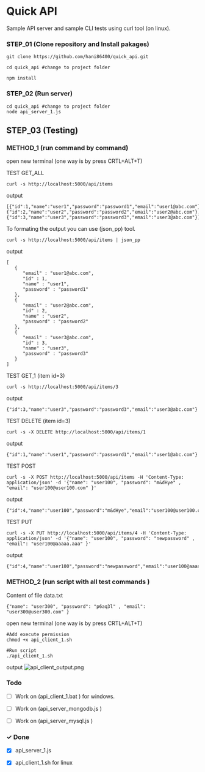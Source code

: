 # Quick API
Sample API server and sample CLI tests using curl tool (on linux).


### STEP_01 (Clone repository and Install pakages)
```
git clone https://github.com/hani86400/quick_api.git

cd quick_api #change to project folder

npm install
```

### STEP_02 (Run server)
```
cd quick_api #change to project folder
node api_server_1.js
```

## STEP_03 (Testing)


### METHOD_1 (run command by command)
open new terminal (one way is by press CRTL+ALT+T)

TEST GET_ALL
```
curl -s http://localhost:5000/api/items
```
output
```
[{"id":1,"name":"user1","password":"password1","email":"user1@abc.com"},{"id":2,"name":"user2","password":"password2","email":"user2@abc.com"},{"id":3,"name":"user3","password":"password3","email":"user3@abc.com"}]
```
To formating the output you can use (json_pp) tool.
```
curl -s http://localhost:5000/api/items | json_pp
```
output
```
[
   {
      "email" : "user1@abc.com",
      "id" : 1,
      "name" : "user1",
      "password" : "password1"
   },
   {
      "email" : "user2@abc.com",
      "id" : 2,
      "name" : "user2",
      "password" : "password2"
   },
   {
      "email" : "user3@abc.com",
      "id" : 3,
      "name" : "user3",
      "password" : "password3"
   }
]

```


TEST GET_1 (item id=3)
```
curl -s http://localhost:5000/api/items/3
```
output
```
{"id":3,"name":"user3","password":"password3","email":"user3@abc.com"}
```


TEST DELETE (item id=3)
```
curl -s -X DELETE http://localhost:5000/api/items/1
```
output
```
{"id":1,"name":"user1","password":"password1","email":"user1@abc.com"}
```

TEST POST
```
curl -s -X POST http://localhost:5000/api/items -H 'Content-Type: application/json' -d '{"name": "user100", "password": "m&dHye" , "email": "user100@user100.com" }'

```
output
```
{"id":4,"name":"user100","password":"m&dHye","email":"user100@user100.com"}
```


TEST PUT
```
curl -s -X PUT http://localhost:5000/api/items/4 -H 'Content-Type: application/json' -d '{"name": "user100", "password": "newpassword" , "email": "user100@aaaaa.aaa" }'

```
output
```
{"id":4,"name":"user100","password":"newpassword","email":"user100@aaaaa.aaa"}
```


### METHOD_2 (run script with all test commands )

Content of file data.txt
```
{"name": "user300", "password": "p6aq3l" , "email": "user300@user300.com" }
```

open new terminal (one way is by press CRTL+ALT+T)
```
#Add execute permission
chmod +x api_client_1.sh 

#Run script
./api_client_1.sh
```

output
![api_client_output.png](https://github.com/hani86400/quick_api/blob/main/api_client_output.png)



### Todo

- [ ] Work on (api_client_1.bat ) for windows.
- [ ] Work on (api_server_mongodb.js )
- [ ] Work on (api_server_mysql.js )



### ✓ Done 

- [X] api_server_1.js 
- [X] api_client_1.sh for linux




